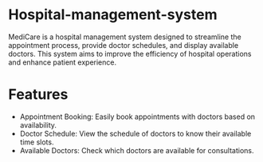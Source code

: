 # Hospital-management-system
MediCare is a hospital management system designed to streamline the appointment process, provide doctor schedules, and display available doctors. This system aims to improve the efficiency of hospital operations and enhance patient experience.

# Features

- Appointment Booking: Easily book appointments with doctors based on availability.
- Doctor Schedule: View the schedule of doctors to know their available time slots.
- Available Doctors: Check which doctors are available for consultations.

